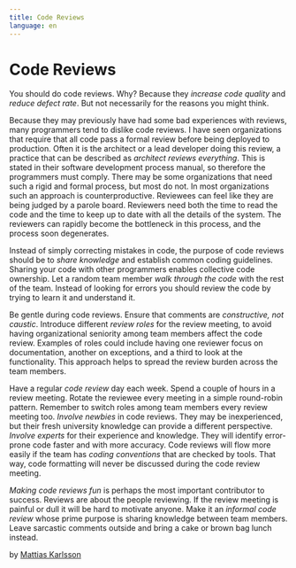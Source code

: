 ```yaml
---
title: Code Reviews
language: en
---
```


# Code Reviews

You should do code reviews. Why? Because they *increase code quality* and *reduce defect rate*. But not necessarily for the reasons you might think.

Because they may previously have had some bad experiences with reviews, many programmers tend to dislike code reviews. I have seen organizations that require that all code pass a formal review before being deployed to production. Often it is the architect or a lead developer doing this review, a practice that can be described as *architect reviews everything*. This is stated in their software development process manual, so therefore the programmers must comply. There may be some organizations that need such a rigid and formal process, but most do not. In most organizations such an approach is counterproductive. Reviewees can feel like they are being judged by a parole board. Reviewers need both the time to read the code and the time to keep up to date with all the details of the system. The reviewers can rapidly become the bottleneck in this process, and the process soon degenerates.

Instead of simply correcting mistakes in code, the purpose of code reviews should be to *share knowledge* and establish common coding guidelines. Sharing your code with other programmers enables collective code ownership. Let a random team member *walk through the code* with the rest of the team. Instead of looking for errors you should review the code by trying to learn it and understand it.

Be gentle during code reviews. Ensure that comments are *constructive, not caustic*. Introduce different *review roles* for the review meeting, to avoid having organizational seniority among team members affect the code review. Examples of roles could include having one reviewer focus on documentation, another on exceptions, and a third to look at the functionality. This approach helps to spread the review burden across the team members.

Have a regular *code review* day each week. Spend a couple of hours in a review meeting. Rotate the reviewee every meeting in a simple round-robin pattern. Remember to switch roles among team members every review meeting too. *Involve newbies* in code reviews. They may be inexperienced, but their fresh university knowledge can provide a different perspective. *Involve experts* for their experience and knowledge. They will identify error-prone code faster and with more accuracy. Code reviews will flow more easily if the team has *coding conventions* that are checked by tools. That way, code formatting will never be discussed during the code review meeting.

*Making code reviews fun* is perhaps the most important contributor to success. Reviews are about the people reviewing. If the review meeting is painful or dull it will be hard to motivate anyone. Make it an *informal code review* whose prime purpose is sharing knowledge between team members. Leave sarcastic comments outside and bring a cake or brown bag lunch instead.

by [Mattias Karlsson](http://programmer.97things.oreilly.com/wiki/index.php/Mattias_Karlsson)